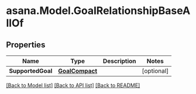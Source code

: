 
# asana.Model.GoalRelationshipBaseAllOf

## Properties

Name | Type | Description | Notes
------------ | ------------- | ------------- | -------------
**SupportedGoal** | [**GoalCompact**](GoalCompact.md) |  | [optional] 

[[Back to Model list]](../README.md#documentation-for-models)
[[Back to API list]](../README.md#documentation-for-api-endpoints)
[[Back to README]](../README.md)

